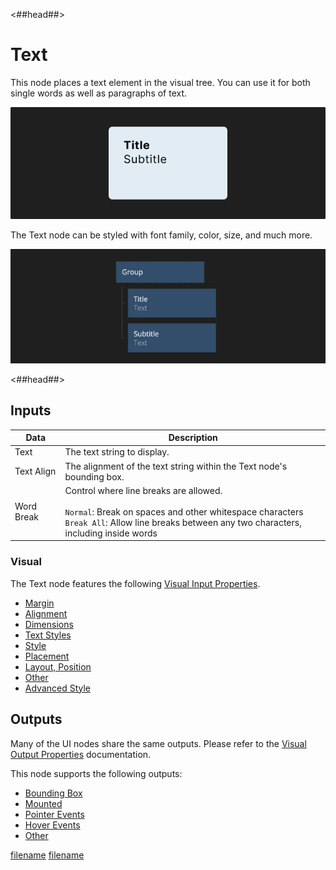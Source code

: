 <##head##>

# Text

This node places a text element in the visual tree. You can use it for both single words as well as paragraphs of text.

![](./text_visual.png ':class=img-size-l')

The <span class="ndl-node">Text</span> node can be styled with font family, color, size, and much more.

![](./text_node.png ':class=img-size-l')

<##head##>

## Inputs

| Data                                     | Description                                                                                                                                                                                        |
| ---------------------------------------- | -------------------------------------------------------------------------------------------------------------------------------------------------------------------------------------------------- |
| <span class="ndl-data">Text</span>       | The text string to display.                                                                                                                                                                        |
| <span class="ndl-data">Text Align</span> | The alignment of the text string within the Text node's bounding box.                                                                                                                              |
| <span class="ndl-data">Word Break</span> | Control where line breaks are allowed. <br/><br/> `Normal`: Break on spaces and other whitespace characters <br/>`Break All`: Allow line breaks between any two characters, including inside words |

### Visual

The Text node features the following [Visual Input Properties](nodes/ui-elements/visual-input-properties/).

-   [Margin](nodes/ui-elements/visual-input-properties/#margin)
-   [Alignment](nodes/ui-elements/visual-input-properties/#alignment)
-   [Dimensions](nodes/ui-elements/visual-input-properties/#dimensions)
-   [Text Styles](nodes/ui-elements/visual-input-properties/#text-styles)
-   [Style](nodes/ui-elements/visual-input-properties/#style)
-   [Placement](nodes/ui-elements/visual-input-properties/#placement)
-   [Layout, Position](nodes/ui-elements/visual-input-properties/#-position)
-   [Other](nodes/ui-elements/visual-input-properties/#other)
-   [Advanced Style](nodes/ui-elements/visual-input-properties/#advanced-style)

## Outputs

Many of the UI nodes share the same outputs. Please refer to the [Visual Output Properties](nodes/ui-elements/visual-output-properties/) documentation.

This node supports the following outputs:

-   [Bounding Box](nodes/ui-elements/visual-output-properties/#bounding-box)
-   [Mounted](nodes/ui-elements/visual-output-properties/#mounted)
-   [Pointer Events](nodes/ui-elements/visual-output-properties/#pointer-events)
-   [Hover Events](nodes/ui-elements/visual-output-properties/#hover-events)
-   [Other](nodes/ui-elements/visual-output-properties/#other)

<div class="hidden-props-for-editor">

[filename](../visual-input-properties/README.md ':include')
[filename](../visual-output-properties/README.md ':include')

</div>

